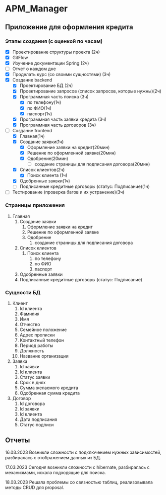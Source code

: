 # APM_Manager

## Приложение для оформления кредита 

### Этапы создания (с оценкой по часам)
- [x] Проектирование структуры проекта (2ч)
- [x] GitFlow
- [x] Изучение документации Spring (2ч)
- [ ] Отчет о каждом дне
- [x] Проделать курс (со своими сущностями) (3ч)
- [x] Создание backend
    - [x] Проектирование БД (2ч)
    - [x] Проектирование запросов (список запросов, которые нужны)(2ч)
    - [x] Программная часть поиска (3ч)
        - [x] по телефону(1ч)
        - [x] по ФИО(1ч)
        - [x] паспорт(1ч)
    - [x] Программная часть заявки кредита (3ч)
    - [x] Программная часть договоров (3ч)
- [ ] Создание frontend
    - [x] Главная(1ч)
    - [x] Создание заявки(1ч)
        - [x] Оформление заявки на кредит(20мин)
        - [x] Решение по оформленной заявке(20мин)
        - [x] Одобрение(20мин)
            - [ ] создание страницы для подписания договора(20мин)
    - [x] Список клиентов(2ч)
        - [x] Поиск клиента (1ч)
    - [x] Одобренные заявки(1ч)
    - [ ] Подписанные кредитные договоры (статус: Подписание)(1ч)
- [ ] Тестирование (проверка багов и их устранение)(3ч)

### Страницы приложения 
1. Главная
    1. Создание заявки
        1. Оформление заявки на кредит
        2. Решение по оформленной заявке
        3. Одобрение
            1. создание страницы для подписания договора
    2. Список клиентов
        1. Поиск клиента 
            1. по телефону
            2. по ФИО
            3. паспорт
    3. Одобренные заявки
    4. Подписанные кредитные договоры (статус: Подписание)

### Сущности БД
1. Клиент
    1. Id клиента
    2. Фамилия 
    3. Имя 
    4. Отчество
    5. Семейное положение
    6. Адрес прописки
    7. Контактный телефон
    8. Период работы
    9. Должность
    10. Название организации
2. Заявка
    1. Id заявки
    2. Id клиента
    3. Статус заявки
    4. Срок в днях
    5. Сумма желаемого кредита
    6. Одобренная сумма кредита
3. Договор
    1. Id договора
    2. Id заявки
    3. Id клиента
    4. Дата подписания
    5. Статус подписи


## Отчеты

16.03.2023
Возникли сложности с подключением нужных зависимостей, разбиралась с отображением данных из БД.

17.03.2023
Сегодня возникли сложности с hibernate, разбиралась с механизмами, искала подходящие для поиска.

18.03.2023
Решала проблемы со связностью таблиц, реализовывала методы CRUD для proposal.



